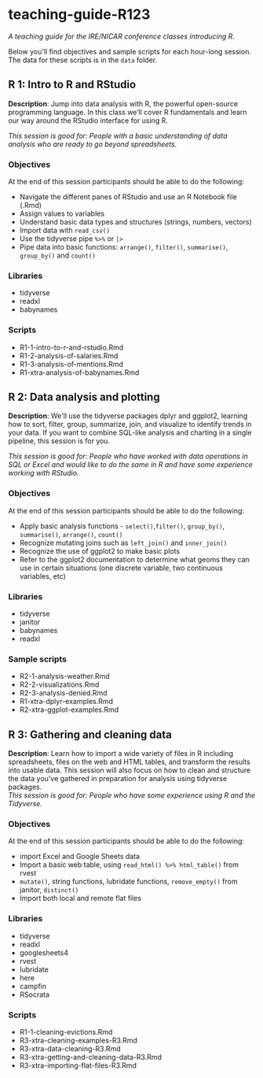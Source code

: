 # teaching-guide-R123

*A teaching guide for the IRE/NICAR conference classes introducing R.*

Below you'll find objectives and sample scripts for each hour-long session. The data for these scripts is in the `data` folder. 

## R 1: Intro to R and RStudio

**Description**: Jump into data analysis with R, the powerful open-source programming language. In this class we’ll cover R fundamentals and learn our way around the RStudio interface for using R.

*This session is good for: People with a basic understanding of data analysis who are ready to go beyond spreadsheets.*

### Objectives

At the end of this session participants should be able to do the following: 

- Navigate the different panes of RStudio and use an R Notebook file (.Rmd)
- Assign values to variables
- Understand basic data types and structures (strings, numbers, vectors)
- Import data with `read_csv()`
- Use the tidyverse pipe `%>%` or `|>`
- Pipe data into basic functions: `arrange()`, `filter()`, `summarise()`, `group_by()` and `count()`

### Libraries

- tidyverse
- readxl
- babynames

### Scripts

- R1-1-intro-to-r-and-rstudio.Rmd
- R1-2-analysis-of-salaries.Rmd
- R1-3-analysis-of-mentions.Rmd
- R1-xtra-analysis-of-babynames.Rmd

## R 2: Data analysis and plotting

**Description**: We'll use the tidyverse packages dplyr and ggplot2, learning how to sort, filter, group, summarize, join, and visualize to identify trends in your data. If you want to combine SQL-like analysis and charting in a single pipeline, this session is for you.

*This session is good for: People who have worked with data operations in SQL or Excel and would like to do the same in R and have some experience working with RStudio.*

### Objectives

At the end of this session participants should be able to do the following:

- Apply basic analysis functions - `select()`,`filter()`, `group_by()`, `summarise()`, `arrange()`, `count()`
- Recognize mutating joins such as `left_join()` and `inner_join()`
- Recognize the use of ggplot2 to make basic plots
- Refer to the ggplot2 documentation to determine what geoms they can use in certain situations (one discrete variable, two continuous variables, etc)

### Libraries

- tidyverse
- janitor
- babynames
- readxl

### Sample scripts

- R2-1-analysis-weather.Rmd
- R2-2-visualizations.Rmd
- R2-3-analysis-denied.Rmd
- R1-xtra-dplyr-examples.Rmd
- R2-xtra-ggplot-examples.Rmd

## R 3: Gathering and cleaning data

**Description**: Learn how to import a wide variety of files in R including spreadsheets,  files on the web and HTML tables, and transform the results into usable data. This session will also focus on how to clean and structure the data you've gathered in preparation for analysis using tidyverse packages.\
*This session is good for: People who have some experience using R and the Tidyverse.*

### Objectives

At the end of this session participants should be able to do the following:

- import Excel and Google Sheets data
- Import a basic web table, using `read_html() %>% html_table()` from rvest
- `mutate()`, string functions, lubridate functions, `remove_empty()` from janitor, `distinct()`
- Import both local and remote flat files

### Libraries

- tidyverse
- readxl
- googlesheets4
- rvest
- lubridate
- here
- campfin
- RSocrata

### Scripts

- R1-1-cleaning-evictions.Rmd
- R3-xtra-cleaning-examples-R3.Rmd
- R3-xtra-data-cleaning-R3.Rmd
- R3-xtra-getting-and-cleaning-data-R3.Rmd
- R3-xtra-importing-flat-files-R3.Rmd
 
